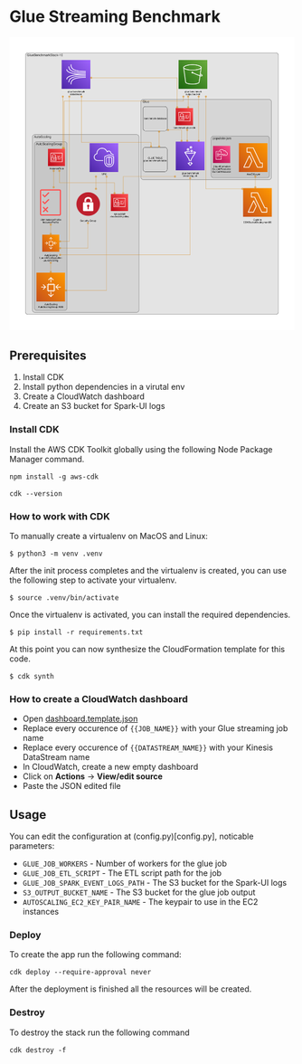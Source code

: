 
# Glue Streaming Benchmark

![CDK diagram](/docs/diagram.png)

## Prerequisites
1. Install CDK
2. Install python dependencies in a virutal env
3. Create a CloudWatch dashboard
4. Create an S3 bucket for Spark-UI logs

### Install CDK
Install the AWS CDK Toolkit globally using the following Node Package Manager command.
```
npm install -g aws-cdk
```

```
cdk --version
```

### How to work with CDK

To manually create a virtualenv on MacOS and Linux:

```
$ python3 -m venv .venv
```

After the init process completes and the virtualenv is created, you can use the following
step to activate your virtualenv.

```
$ source .venv/bin/activate
```

Once the virtualenv is activated, you can install the required dependencies.

```
$ pip install -r requirements.txt
```

At this point you can now synthesize the CloudFormation template for this code.

```
$ cdk synth
```

### How to create a CloudWatch dashboard

- Open [dashboard.template.json](dashboard.template.json)
- Replace every occurence of `{{JOB_NAME}}` with your Glue streaming job name
- Replace every occurence of `{{DATASTREAM_NAME}}` with your Kinesis DataStream name
- In CloudWatch, create a new empty dashboard
- Click on **Actions** -> **View/edit source**
- Paste the JSON edited file 


## Usage

You can edit the configuration at (config.py)[config.py], noticable parameters:
- `GLUE_JOB_WORKERS` - Number of workers for the glue job
- `GLUE_JOB_ETL_SCRIPT` - The ETL script path for the job
- `GLUE_JOB_SPARK_EVENT_LOGS_PATH` - The S3 bucket for the Spark-UI logs
- `S3_OUTPUT_BUCKET_NAME` - The S3 bucket for the glue job output
- `AUTOSCALING_EC2_KEY_PAIR_NAME` - The keypair to use in the EC2 instances

### Deploy
To create the app run the following command:
```
cdk deploy --require-approval never
```

After the deployment is finished all the resources will be created.


### Destroy
To destroy the stack run the following command
```
cdk destroy -f
```